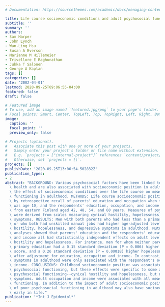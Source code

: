```yaml
---
# Documentation: https://sourcethemes.com/academic/docs/managing-content/

title: Life course socioeconomic conditions and adult psychosocial functioning
subtitle: ''
summary: ''
authors:
- Sam Harper
- John Lynch
- Wan-Ling Hsu
- Susan A Everson
- Marianne M Hillemeier
- Trivellore E Raghunathan
- Jukka T Salonen
- George A Kaplan
tags: []
categories: []
date: '2002-04-01'
lastmod: 2020-09-25T09:06:55-04:00
featured: false
draft: false

# Featured image
# To use, add an image named `featured.jpg/png` to your page's folder.
# Focal points: Smart, Center, TopLeft, Top, TopRight, Left, Right, BottomLeft, Bottom, BottomRight.
image:
  caption: ''
  focal_point: ''
  preview_only: false

# Projects (optional).
#   Associate this post with one or more of your projects.
#   Simply enter your project's folder or file name without extension.
#   E.g. `projects = ["internal-project"]` references `content/project/deep-learning/index.md`.
#   Otherwise, set `projects = []`.
projects: []
publishDate: '2020-09-25T13:06:54.502832Z'
publication_types:
- 2
abstract: "BACKGROUND: Various psychosocial factors have been linked to adult physical\
  \ health and are also associated with socioeconomic position in adulthood. We evaluated\
  \ the effect of socioeconomic conditions over the life course on measures of psychosocial\
  \ functioning in adulthood. METHODS: Life course socioeconomic position was assessed\
  \ by retrospective recall of parents' education and occupation when the respondent\
  \ was age 10, and the respondents' education, occupation, and income in 2585 men\
  \ from eastern Finland aged 42, 48, 54, and 60 years. Measures of psychosocial functioning\
  \ were derived from scales measuring cynical hostility, hopelessness, and depressive\
  \ symptoms. RESULTS: Men with both parents who had less than a primary school education\
  \ or who both had unskilled manual jobs had higher age-adjusted levels of cynical\
  \ hostility, hopelessness, and depressive symptoms in adulthood. Mutually adjusted\
  \ analyses showed that parents' education and the respondents' education, occupation,\
  \ and income all had statistically independent effects on adult levels of cynical\
  \ hostility and hopelessness. For instance, men for whom neither parent had completed\
  \ primary education had a 0.15 standard deviation (P = 0.006) higher cynical hostility\
  \ score, and a 0.20 standard deviation (P = 0.00018) higher hopelessness score,\
  \ after adjustment for education, occupation and income. In contrast, depressive\
  \ symptoms in adulthood were only associated with the respondent's occupation and\
  \ income. CONCLUSIONS: Childhood socioeconomic position was associated with adult\
  \ psychosocial functioning, but these effects were specific to some aspects of adult\
  \ psychosocial functioning--cynical hostility and hopelessness, but not depressive\
  \ symptoms. Adult occupation and income were associated with all measures of psychosocial\
  \ functioning. In addition to the impact of adult socioeconomic position, some aspects\
  \ of poor psychosocial functioning in adulthood may also have socioeconomic roots\
  \ early in life."
publication: '*Int J Epidemiol*'
---
```

